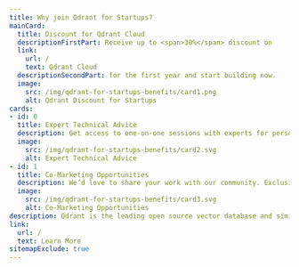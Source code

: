 ```yaml
---
title: Why join Qdrant for Startups?
mainCard: 
  title: Discount for Qdrant Cloud
  descriptionFirstPart: Receive up to <span>30%</span> discount on
  link:
    url: /
    text: Qdrant Cloud
  descriptionSecondPart: for the first year and start building now.
  image:
    src: /img/qdrant-for-startups-benefits/card1.png
    alt: Qdrant Discount for Startups
cards:
- id: 0
  title: Expert Technical Advice
  description: Get access to one-on-one sessions with experts for personalized technical advice.
  image:
    src: /img/qdrant-for-startups-benefits/card2.svg
    alt: Expert Technical Advice
- id: 1
  title: Co-Marketing Opportunities
  description: We’d love to share your work with our community. Exclusive access to our Vector Space Talks, joint blog posts, and more.
  image:
    src: /img/qdrant-for-startups-benefits/card3.svg
    alt: Co-Marketing Opportunities
description: Qdrant is the leading open source vector database and similarity search engine designed to handle high-dimensional vectors for performance and massive-scale AI applications.
link:
  url: /
  text: Learn More
sitemapExclude: true
---
```

